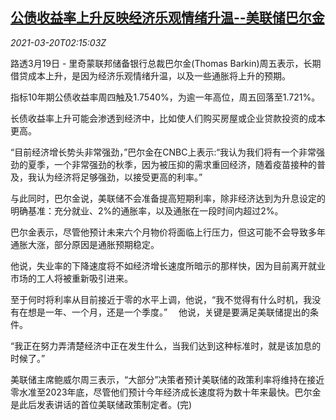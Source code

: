 <!--1616207462000-->
[公债收益率上升反映经济乐观情绪升温--美联储巴尔金](https://cn.reuters.com/article/usa-fed-barkin-bond-yield-0320-idCNKBS2BC03B)
------

<div><i>2021-03-20T02:15:03Z</i></div><p>路透3月19日 - 里奇蒙联邦储备银行总裁巴尔金(Thomas Barkin)周五表示，长期借贷成本上升，是因为经济乐观情绪升温，以及一些通胀将上升的预期。</p><p>指标10年期公债收益率周四触及1.7540%，为逾一年高位，周五回落至1.721%。</p><p>长债收益率上升可能会渗透到经济中，比如使人们购买房屋或企业贷款投资的成本更高。 　</p><p>“目前经济增长势头非常强劲，”巴尔金在CNBC上表示:“我认为我们将有一个非常强劲的夏季，一个非常强劲的秋季，因为被压抑的需求重回经济，随着疫苗接种的普及，我认为经济将足够强劲，以接受更高的利率。” 　</p><p>与此同时，巴尔金说，美联储不会准备提高短期利率，除非经济达到为升息设定的明确基准：充分就业、2%的通胀率，以及通胀在一段时间内超过2%。 　</p><p>巴尔金表示，尽管他预计未来六个月物价将面临上行压力，但这可能不会导致多年通胀大涨，部分原因是通胀预期稳定。 　</p><p>他说，失业率的下降速度将不如经济增长速度所暗示的那样快，因为目前离开就业市场的工人将被重新吸引进来。 　</p><p>至于何时将利率从目前接近于零的水平上调，他说，“我不觉得有什么时机，我没有在想是一年、一个月，还是一个季度。” 　他说，关键是要满足美联储提出的条件。</p><p>“我正在努力弄清楚经济中正在发生什么，当我们达到这种标准时，就是该加息的时候了。” 　</p><p>美联储主席鲍威尔周三表示，“大部分”决策者预计美联储的政策利率将维持在接近零水准至2023年底，尽管他们预计今年经济成长速度将为数十年来最快。巴尔金是此后发表讲话的首位美联储政策制定者。(完)</p>
